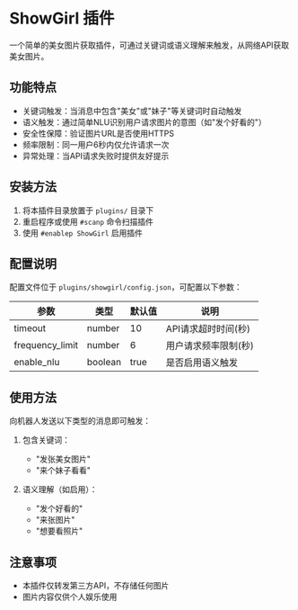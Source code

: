 # ShowGirl 插件

一个简单的美女图片获取插件，可通过关键词或语义理解来触发，从网络API获取美女图片。

## 功能特点

- 关键词触发：当消息中包含"美女"或"妹子"等关键词时自动触发
- 语义触发：通过简单NLU识别用户请求图片的意图（如"发个好看的"）
- 安全性保障：验证图片URL是否使用HTTPS
- 频率限制：同一用户6秒内仅允许请求一次
- 异常处理：当API请求失败时提供友好提示

## 安装方法

1. 将本插件目录放置于 `plugins/` 目录下
2. 重启程序或使用 `#scanp` 命令扫描插件
3. 使用 `#enablep ShowGirl` 启用插件

## 配置说明

配置文件位于 `plugins/showgirl/config.json`，可配置以下参数：

| 参数 | 类型 | 默认值 | 说明 |
| --- | --- | --- | --- |
| timeout | number | 10 | API请求超时时间(秒) |
| frequency_limit | number | 6 | 用户请求频率限制(秒) |
| enable_nlu | boolean | true | 是否启用语义触发 |

## 使用方法

向机器人发送以下类型的消息即可触发：

1. 包含关键词：
   - "发张美女图片"
   - "来个妹子看看"

2. 语义理解（如启用）：
   - "发个好看的"
   - "来张图片"
   - "想要看照片"

## 注意事项

- 本插件仅转发第三方API，不存储任何图片
- 图片内容仅供个人娱乐使用

